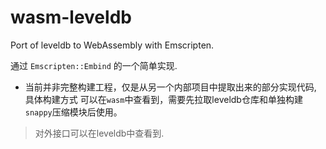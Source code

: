 # wasm-leveldb
Port of leveldb to WebAssembly with Emscripten.

通过 `Emscripten::Embind` 的一个简单实现.


* 当前并非完整构建工程，仅是从另一个内部项目中提取出来的部分实现代码, 具体构建方式
可以在`wasm`中查看到，需要先拉取leveldb仓库和单独构建`snappy`压缩模块后使用。

> 对外接口可以在leveldb中查看到.


